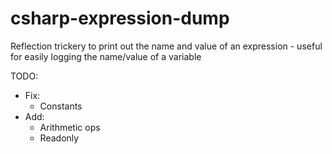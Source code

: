 csharp-expression-dump
======================

Reflection trickery to print out the name and value of an expression - useful for easily logging the name/value of a variable



TODO:
- Fix:
	- Constants
- Add:
	- Arithmetic ops
	- Readonly 
